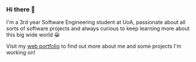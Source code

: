 ### Hi there 👋

I'm a 3rd year Software Engineering student at UoA, passionate about all sorts of software projects and always curious to keep learning more about this big wide world :grinning:

Visit my [web portfolio](https://seevee.co.nz/serena) to find out more about me and some projects I'm working on!
<!--
**serenalau272/serenalau272** is a ✨ _special_ ✨ repository because its `README.md` (this file) appears on your GitHub profile.

Here are some ideas to get you started:

- 🔭 I’m currently working on ...
- 🌱 I’m currently learning ...
- 👯 I’m looking to collaborate on ...
- 🤔 I’m looking for help with ...
- 💬 Ask me about ...
- 📫 How to reach me: ...
- 😄 Pronouns: ...
- ⚡ Fun fact: ...
-->
